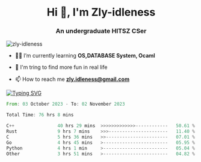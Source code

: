 <h1 align="center">Hi 👋, I'm Zly-idleness</h1>

<h3 align="center">An undergraduate HITSZ CSer</h3>

<p align="left"> <img src="https://komarev.com/ghpvc/?username=zly-idleness&label=Profile%20views&color=0e75b6&style=flat" alt="zly-idleness" /> </p>


- 👨‍💻 I’m currently learning **OS,DATABASE System, Ocaml**

- 🌱 I'm tring to find more fun in real life

- 📫 How to reach me **zly.idleness@gmail.com**



[![Typing SVG](https://readme-typing-svg.herokuapp.com?font=Fira+Code&pause=1000&width=435&lines=I+Maybe+Slow)](https://git.io/typing-svg)


<!--START_SECTION:waka-->

```rust
From: 03 October 2023 - To: 02 November 2023

Total Time: 76 hrs 8 mins

C++                40 hrs 29 mins  >>>>>>>>>>>>>------------   50.61 %
Rust               9 hrs 7 mins    >>>----------------------   11.40 %
C                  5 hrs 36 mins   >>-----------------------   07.01 %
Go                 4 hrs 45 mins   >------------------------   05.95 %
Python             4 hrs 1 min     >------------------------   05.04 %
Other              3 hrs 51 mins   >------------------------   04.82 %
```

<!--END_SECTION:waka-->


